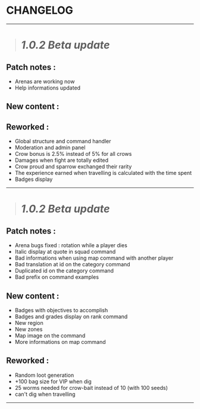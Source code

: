# CHANGELOG


---

> # _**1.0.2 Beta update**_

## Patch notes :

- Arenas are working now
- Help informations updated

## New content :

## Reworked :

- Global structure and command handler
- Moderation and admin panel
- Crow bonus is 2.5% instead of 5% for all crows
- Damages when fight are totally edited
- Crow proud and sparrow exchanged their rarity
- The experience earned when travelling is calculated with the time spent
- Badges display

---

> # _**1.0.2 Beta update**_

## Patch notes :

- Arena bugs fixed : rotation while a player dies
- Italic display at quote in squad command
- Bad informations when using map command with another player
- Bad translation at id on the category command
- Duplicated id on the category command
- Bad prefix on command examples

## New content :

- Badges with objectives to accomplish
- Badges and grades display on rank command
- New region
- New zones
- Map image on the command
- More informations on map command

## Reworked :

- Random loot generation
- +100 bag size for VIP when dig
- 25 worms needed for crow-bait instead of 10 (with 100 seeds)
- can't dig when travelling

---